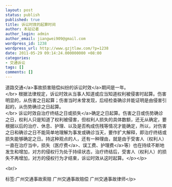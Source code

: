 ```yaml
---
layout: post
status: publish
published: true
title: 诉讼时效的起算时间
author: 本站记者
author_login: admin
author_email: jiangwei909@gmail.com
wordpress_id: 1238
wordpress_url: http://www.gzjtlaw.com/?p=1238
date: 2011-05-29 09:14:24.000000000 +08:00
categories:
- 交通诉讼
tags: []
comments: []
---
```

<p><p> <a>道路交通<&#47;a>事故损害赔偿纠纷的<a>诉讼时效<&#47;a>期间是一年。<br><&#47;br> 根据法律规定，诉讼时效从当事人知道或应当知道权利被侵害时起算。伤害明显的，从伤害之日起算；伤害当时未曾发现，后经检查确诊并能证明是由侵害引起的，从伤势确诊之日起算。 <br><&#47;br> 诉讼时效自治疗终结之日或<a>损失<&#47;a>确定之日起算。伤害之日或伤势确诊之日，权利人只是知道了权利被侵害，但权利人损失的具体数额，还无从确定，要根据以后的治疗、休息、护理、以及是否构成伤残等情况才能确定，所以，对伤害之日和确诊之日不能简单地理解为事发或确诊当天，要作扩大解释，即治疗终结或损失能够确定之日。持这种观点的人，还有一种理由，就是由于受害人（权利人）一直在治疗当中，损失（<a>医疗费<&#47;a>、误工费、<a>护理费<&#47;a>等）也在持续不断地发生和增加，对方的侵权行为处于持续状态，治疗终结后，受害人（权利人）的损失不再增加，对方的侵权行为才结束，诉讼时效从这时起算。<&#47;p><&#47;p><br&#47;><p>标签:广州交通事故索赔 广州交通事故赔偿 广州交通事故律师<&#47;p>
